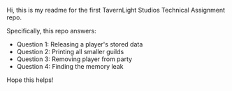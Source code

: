 Hi, this is my readme for the first TavernLight Studios Technical Assignment repo.

Specifically, this repo answers:

- Question 1: Releasing a player's stored data
- Question 2: Printing all smaller guilds
- Question 3: Removing player from party
- Question 4: Finding the memory leak

Hope this helps!

